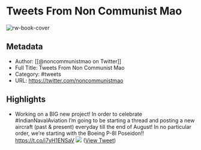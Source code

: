 # Tweets From Non Communist Mao

![rw-book-cover](https://pbs.twimg.com/profile_images/1448178154116243458/saTOiaRq.jpg)

## Metadata
- Author: [[@noncommunistmao on Twitter]]
- Full Title: Tweets From Non Communist Mao
- Category: #tweets
- URL: https://twitter.com/noncommunistmao

## Highlights
- Working on a BIG new project!
  In order to celebrate #IndianNavalAviation I’m going to be starting a thread and posting a new aircraft (past & present) everyday till the end of August!
  In no particular order, we’re starting with the Boeing P-8I Poseidon!! https://t.co/i7yH1ENSaV
  ![](https://pbs.twimg.com/media/E73XM_IUUAklkPW.jpg) ([View Tweet](https://twitter.com/noncommunistmao/status/1422529681031524360))

